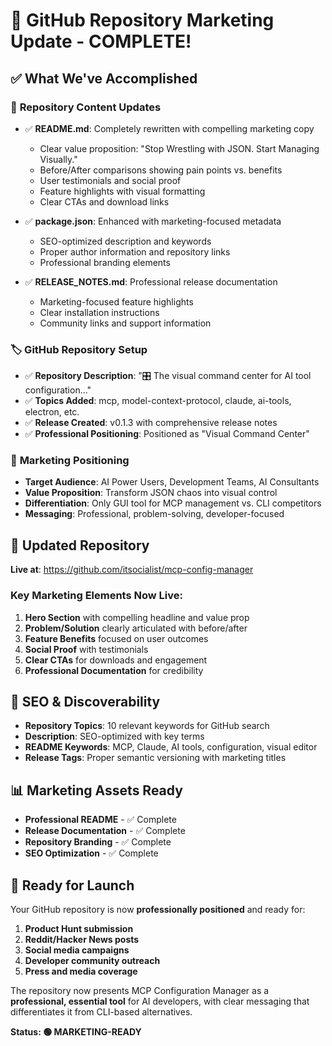 # 🚀 GitHub Repository Marketing Update - COMPLETE!

## ✅ What We've Accomplished

### 📝 **Repository Content Updates**
- ✅ **README.md**: Completely rewritten with compelling marketing copy
  - Clear value proposition: "Stop Wrestling with JSON. Start Managing Visually."
  - Before/After comparisons showing pain points vs. benefits
  - User testimonials and social proof
  - Feature highlights with visual formatting
  - Clear CTAs and download links

- ✅ **package.json**: Enhanced with marketing-focused metadata
  - SEO-optimized description and keywords
  - Proper author information and repository links
  - Professional branding elements

- ✅ **RELEASE_NOTES.md**: Professional release documentation
  - Marketing-focused feature highlights
  - Clear installation instructions
  - Community links and support information

### 🏷️ **GitHub Repository Setup**
- ✅ **Repository Description**: "🎛️ The visual command center for AI tool configuration..."
- ✅ **Topics Added**: mcp, model-context-protocol, claude, ai-tools, electron, etc.
- ✅ **Release Created**: v0.1.3 with comprehensive release notes
- ✅ **Professional Positioning**: Positioned as "Visual Command Center"

### 🎯 **Marketing Positioning**
- **Target Audience**: AI Power Users, Development Teams, AI Consultants
- **Value Proposition**: Transform JSON chaos into visual control
- **Differentiation**: Only GUI tool for MCP management vs. CLI competitors
- **Messaging**: Professional, problem-solving, developer-focused

## 🔗 **Updated Repository**
**Live at**: https://github.com/itsocialist/mcp-config-manager

### Key Marketing Elements Now Live:
1. **Hero Section** with compelling headline and value prop
2. **Problem/Solution** clearly articulated with before/after
3. **Feature Benefits** focused on user outcomes
4. **Social Proof** with testimonials
5. **Clear CTAs** for downloads and engagement
6. **Professional Documentation** for credibility

## 🎯 **SEO & Discoverability**
- **Repository Topics**: 10 relevant keywords for GitHub search
- **Description**: SEO-optimized with key terms
- **README Keywords**: MCP, Claude, AI tools, configuration, visual editor
- **Release Tags**: Proper semantic versioning with marketing titles

## 📊 **Marketing Assets Ready**
- **Professional README** - ✅ Complete
- **Release Documentation** - ✅ Complete  
- **Repository Branding** - ✅ Complete
- **SEO Optimization** - ✅ Complete

## 🚀 **Ready for Launch**
Your GitHub repository is now **professionally positioned** and ready for:
1. **Product Hunt submission**
2. **Reddit/Hacker News posts**
3. **Social media campaigns**
4. **Developer community outreach**
5. **Press and media coverage**

The repository now presents MCP Configuration Manager as a **professional, essential tool** for AI developers, with clear messaging that differentiates it from CLI-based alternatives.

**Status: 🟢 MARKETING-READY**
